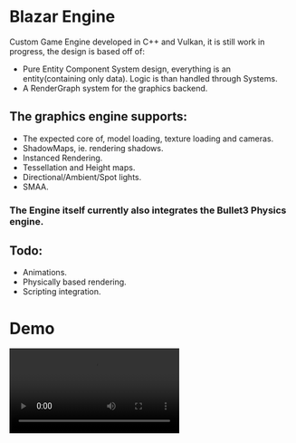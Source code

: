 # Blazar Engine

Custom Game Engine developed in C++ and Vulkan, it is still work in progress, the design is based off of:

- Pure Entity Component System design, everything is an entity(containing only data). Logic is than handled through Systems. 
- A RenderGraph system for the graphics backend.
  

## The graphics engine supports:

- The expected core of, model loading, texture loading and cameras.
- ShadowMaps, ie. rendering shadows.
- Instanced Rendering.
- Tessellation and Height maps.
- Directional/Ambient/Spot lights.
- SMAA.


### The Engine itself currently also integrates the Bullet3 Physics engine.


## Todo:

- Animations.
- Physically based rendering.
- Scripting integration.


# Demo

![Demo](/docs/sample_1.mp4)
